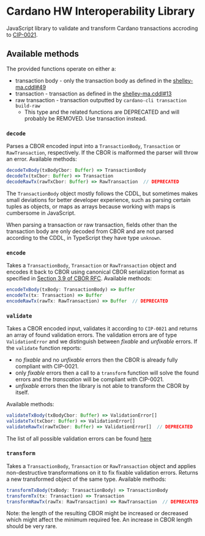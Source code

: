 # Cardano HW Interoperability Library

JavaScript library to validate and transform Cardano transactions accroding to [CIP-0021](https://github.com/cardano-foundation/CIPs/blob/master/CIP-0021/CIP-0021.md).

## Available methods

The provided functions operate on either a:
* transaction body - only the transaction body as defined in the [shelley-ma.cddl#49](https://github.com/input-output-hk/cardano-ledger/blob/master/eras/shelley-ma/test-suite/cddl-files/shelley-ma.cddl#L49)
* transaction - transaction as defined in the [shelley-ma.cddl#13](https://github.com/input-output-hk/cardano-ledger/blob/master/eras/shelley-ma/test-suite/cddl-files/shelley-ma.cddl#L13)
* raw transaction - transaction outputted by `cardano-cli transaction build-raw`
  * This type and the related functions are DEPRECATED and will probably be REMOVED. Use transaction instead.


### `decode`
Parses a CBOR encoded input into a `TransactionBody`, `Transaction` or `RawTransaction`, respectively. If the CBOR is malformed the parser will throw an error. Available methods:
```ts
decodeTxBody(txBodyCbor: Buffer) => TransactionBody
decodeTx(txCbor: Buffer) => Transaction
decodeRawTx(rawTxCbor: Buffer) => RawTransaction  // DEPRECATED
```
The `TransactionBody` object mostly follows the CDDL, but sometimes makes small deviations for better developer experience, such as parsing certain tuples as objects, or maps as arrays because working with maps is cumbersome in JavaScript.

When parsing a transaction or raw transaction, fields other than the transaction body are only decoded from CBOR and are not parsed according to the CDDL, in TypeScript they have type `unknown`.

### `encode`
Takes a `TransactionBody`, `Transaction` or `RawTransaction` object and encodes it back to CBOR using canonical CBOR serialization format as specified in [Section 3.9 of CBOR RFC](https://datatracker.ietf.org/doc/html/rfc7049#section-3.9). Available methods:
```ts
encodeTxBody(txBody: TransactionBody) => Buffer
encodeTx(tx: Transaction) => Buffer
encodeRawTx(rawTx: RawTransaction) => Buffer  // DEPRECATED
```

### `validate`
Takes a CBOR encoded input, validates it according to `CIP-0021` and returns an array of found validation errors.
The validation errors are of type `ValidationError` and we distinguish between *fixable* and *unfixable* errors. If the `validate` function reports:
* no *fixable* and no *unfixable* errors then the CBOR is already fully compliant with CIP-0021.
* only *fixable* errors then a call to a `transform` function will solve the found errors and the *transcation* will be compliant with CIP-0021.
* *unfixable* errors then the library is not able to transform the CBOR by itself.

Available methods:
```ts
validateTxBody(txBodyCbor: Buffer) => ValidationError[]
validateTx(txCbor: Buffer) => ValidationError[]
validateRawTx(rawTxCbor: Buffer) => ValidationError[]  // DEPRECATED
```

The list of all possible validation errors can be found [here](./src/errors/validationError.ts)

### `transform`
Takes a `TransactionBody`, `Transaction` or `RawTransaction` object and applies non-destructive transformations on it to fix fixable validation errors. Returns a new transformed object of the same type. Available methods:
```ts
transformTxBody(txBody: TransactionBody) => TransactionBody
transformTx(tx: Transaction) => Transaction
transformRawTx(rawTx: RawTransaction) => RawTransaction  // DEPRECATED
```
Note: the length of the resulting CBOR might be increased or decreased which might affect the minimum required fee. An increase in CBOR length should be very rare.
